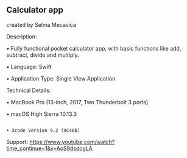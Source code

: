 Calculator app
----------------------------
created by Selma Mecavica

Description:

• Fully functional pocket calculator app, with basic functions like add, subtract, divide and multiply.                                           

• Language: Swift                                                                                                                                

• Application Type: Single View Application

Technical Details:

• MacBook Pro (13-inch, 2017, Two Thunderbolt 3 ports)                                                                                          

• macOS High Sierra 10.13.3

                                                                                                                                          • Xcode Version 9.2 (9C40b)

Support:
https://www.youtube.com/watch?time_continue=1&v=AoS9dsdcgLA 

